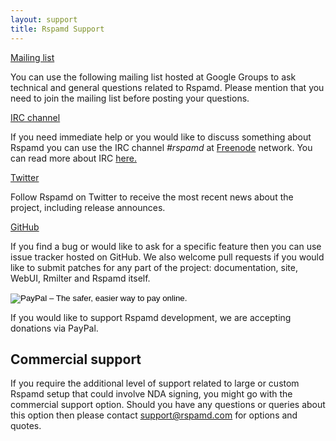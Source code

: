 ```yaml
---
layout: support
title: Rspamd Support
---
```


<div>
    <div class="row support-block">
        <div class="col-sm-3 col-xs-12">
            <a class="btn btn-social btn-primary btn-block" href="https://groups.google.com/forum/#!forum/rspamd"><i class="fa fa-envelope-o"></i> Mailing list</a>
        </div>
        <div class="col-sm-9 col-xs-12">
            <p>You can use the following mailing list hosted at Google Groups to ask technical and general questions related to Rspamd. Please mention that you need to join the mailing list before posting your questions.</p>
        </div>
    </div>
    <div class="row support-block">
        <div class="col-sm-3 col-xs-12">
            <a class="btn btn-social btn-reddit btn-block" href="https://freenode.net" data-toggle="tooltip" data-placement="top" title="channel #rspamd"><i class="fa fa-comments-o"></i>IRC channel</a>
        </div>
        <div class="col-sm-9 col-xs-12">
            <p>If you need immediate help or you would like to discuss something about Rspamd you can use the IRC channel <i>#rspamd</i> at <a href="https://freenode.net">Freenode</a> network. You can read more about IRC <a href="irc.html">here.</a></p>
        </div>
    </div>
    <div class="row support-block">
        <div class="col-sm-3 col-xs-12">
            <a class="btn btn-social btn-twitter btn-block" href="https://twitter.com/rspamd"><i class="fa fa-twitter"></i> Twitter</a>
        </div>
        <div class="col-sm-9 col-xs-12">
            <p>Follow Rspamd on Twitter to receive the most recent news about the project, including release announces.</p>
        </div>
    </div>
    <div class="row support-block">
        <div class="col-sm-3 col-xs-12">
            <a class="btn btn-social btn-github btn-block" href="https://github.com/vstakhov/rspamd"><i class="fa fa-github"></i> GitHub</a>
        </div>
        <div class="col-sm-9 col-xs-12">
            <p>If you find a bug or would like to ask for a specific feature then you can use issue tracker hosted on GitHub. We also welcome pull requests if you would like to submit patches for any part of the project: documentation, site, WebUI, Rmilter and Rspamd itself.</p>
        </div>
    </div>
    <div class="row support-block">
        <div class="col-sm-3 col-xs-12">
            <form action="https://www.paypal.com/cgi-bin/webscr" method="post" target="_top">
                <input type="hidden" name="cmd" value="_s-xclick">
                <input type="hidden" name="hosted_button_id" value="ZPPE6T9WUR9XA">
                <input type="image" src="https://www.paypalobjects.com/en_US/GB/i/btn/btn_donateCC_LG.gif" border="0" name="submit" alt="PayPal – The safer, easier way to pay online.">
                <img alt="" border="0" src="https://www.paypalobjects.com/en_GB/i/scr/pixel.gif" width="1" height="1">
            </form>
        </div>
        <div class="col-sm-9 col-xs-12">
            <p>If you would like to support Rspamd development, we are accepting donations via PayPal.</p>
        </div>
    </div>
</div>

## Commercial support

If you require the additional level of support related to large or custom Rspamd setup that could involve NDA signing, you might go with the commercial support option. Should you have any questions or queries about this option then please contact <support@rspamd.com> for options and quotes.
